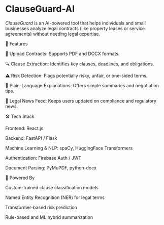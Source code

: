 # ClauseGuard-AI

*ClauseGuard* is an AI-powered tool that helps individuals and small businesses analyze legal contracts (like property leases or service agreements) without needing legal expertise.

🚀 Features

📄 Upload Contracts: Supports PDF and DOCX formats.

🔍 Clause Extraction: Identifies key clauses, deadlines, and obligations.

⚠️ Risk Detection: Flags potentially risky, unfair, or one-sided terms.

🧠 Plain-Language Explanations: Offers simple summaries and negotiation tips.

📰 Legal News Feed: Keeps users updated on compliance and regulatory news.

🛠️ Tech Stack

Frontend: React.js

Backend: FastAPI / Flask

Machine Learning & NLP: spaCy, HuggingFace Transformers

Authentication: Firebase Auth / JWT

Document Parsing: PyMuPDF, python-docx

🧠 Powered By

Custom-trained clause classification models

Named Entity Recognition (NER) for legal terms

Transformer-based risk prediction

Rule-based and ML hybrid summarization
